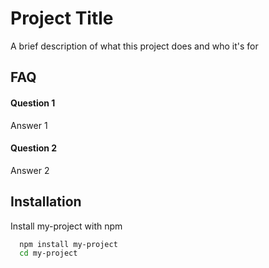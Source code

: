 
# Project Title

A brief description of what this project does and who it's for


## FAQ

#### Question 1

Answer 1

#### Question 2

Answer 2


## Installation

Install my-project with npm

```bash
  npm install my-project
  cd my-project
```
    